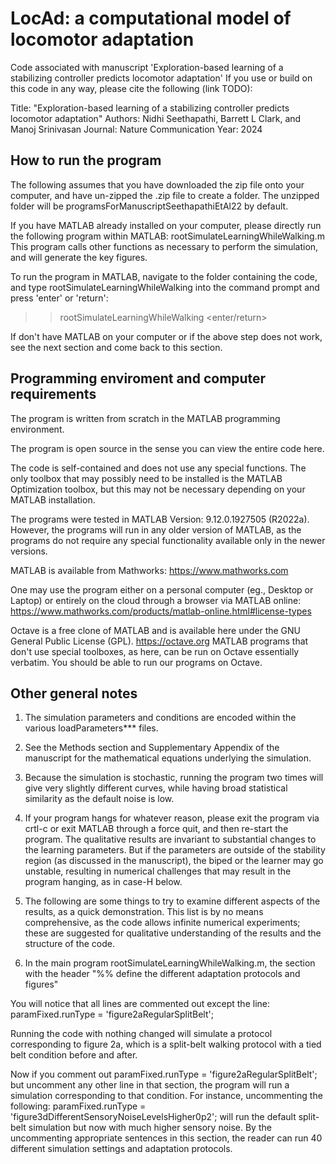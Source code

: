 # LocAd: a computational model of locomotor adaptation 
Code associated with manuscript 'Exploration-based learning of a stabilizing controller predicts locomotor adaptation'
If you use or build on this code in any way, please cite the following (link TODO):

Title: "Exploration-based learning of a stabilizing controller predicts locomotor adaptation"
Authors: Nidhi Seethapathi, Barrett L Clark, and Manoj Srinivasan
Journal: Nature Communication
Year: 2024

## How to run the program

The following assumes that you have downloaded the zip file onto your 
computer, and have un-zipped the .zip file to create a folder. The unzipped 
folder will be programsForManuscriptSeethapathiEtAl22 by default.

If you have MATLAB already installed on your computer, please directly run the 
following program within MATLAB: 
	rootSimulateLearningWhileWalking.m
This program calls other functions as necessary to perform the simulation, and 
will generate the key figures. 

To run the program in MATLAB, navigate to the 
folder containing the code, and type rootSimulateLearningWhileWalking into the
command prompt and press 'enter' or 'return':
>> rootSimulateLearningWhileWalking <enter/return>

If don't have MATLAB on your computer or if the above step does not work, 
see the next section and come back to this section.

##  Programming enviroment and computer requirements

The program is written from scratch in the MATLAB programming environment.

The program is open source in the sense you can view the entire code here.

The code is self-contained and does not use any special functions. The only 
toolbox that may possibly need to be installed is the MATLAB Optimization 
toolbox, but this may not be necessary depending on your MATLAB installation.

The programs were tested in MATLAB Version: 9.12.0.1927505 (R2022a). However, 
the programs will run in any older version of MATLAB, as the programs do not 
require any special functionality available only in the newer versions. 

MATLAB is available from Mathworks: 
https://www.mathworks.com

One may use the program either on a personal computer (eg., Desktop or 
Laptop) or entirely on the cloud through a browser via MATLAB online:
https://www.mathworks.com/products/matlab-online.html#license-types

Octave is a free clone of MATLAB and is available here under the 
GNU General Public License (GPL).
https://octave.org
MATLAB programs that don't use special toolboxes, as here, can be run
on Octave essentially verbatim. You should be able to run our programs
on Octave.

##  Other general notes 
1) The simulation parameters and conditions are encoded within the various 
loadParameters*** files. 

2) See the Methods section and Supplementary Appendix of the manuscript for 
the mathematical equations underlying the simulation.

3) Because the simulation is stochastic, running the program two times will
give very slightly different curves, while having broad statistical similarity 
as the default noise is low.

4) If your program hangs for whatever reason, please exit the program via 
crtl-c or exit MATLAB through a force quit, and then re-start the program.
The qualitative results are invariant to substantial changes to the learning 
parameters. But if the parameters are outside of the stability region (as
discussed in the manuscript), the biped or the learner may go unstable, 
resulting in numerical challenges that may result in the program hanging, as in
case-H below.

5) The following are some things to try to examine different aspects of the
results, as a quick demonstration. This list is by no means comprehensive, as 
the code allows infinite numerical experiments; these are suggested for 
qualitative understanding of the results and the structure of the code.

6) In the main program rootSimulateLearningWhileWalking.m, the section
with the header "%% define the different adaptation protocols and figures"

You will notice that all lines are commented out except the line:
    paramFixed.runType = 'figure2aRegularSplitBelt'; 

Running the code with nothing changed will simulate a protocol corresponding
to figure 2a, which is a split-belt walking protocol with a tied belt condition
before and after.

Now if you comment out     paramFixed.runType = 'figure2aRegularSplitBelt'; 
but uncomment any other line in that section, the program will run a 
simulation corresponding to that condition. For instance, uncommenting the
following:
    paramFixed.runType = 'figure3dDifferentSensoryNoiseLevelsHigher0p2'; 
will run the default split-belt simulation but now with much higher
sensory noise. 
By the uncommenting appropriate sentences in this section, the reader
can run 40 different simulation settings and adaptation protocols.
